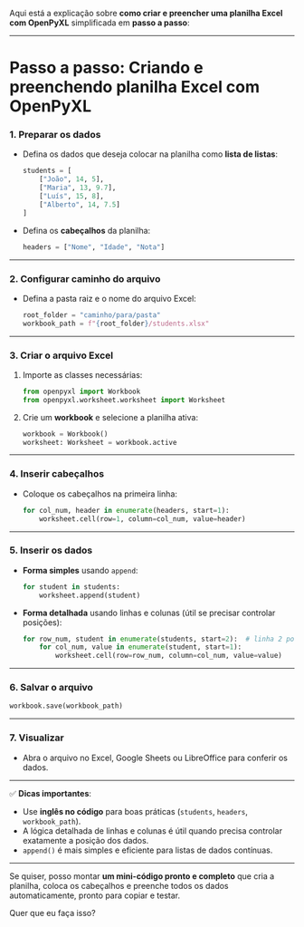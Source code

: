 Aqui está a explicação sobre **como criar e preencher uma planilha Excel com OpenPyXL** simplificada em **passo a passo**:

---

# Passo a passo: Criando e preenchendo planilha Excel com OpenPyXL

### 1. Preparar os dados

* Defina os dados que deseja colocar na planilha como **lista de listas**:

  ```python
  students = [
      ["João", 14, 5],
      ["Maria", 13, 9.7],
      ["Luís", 15, 8],
      ["Alberto", 14, 7.5]
  ]
  ```
* Defina os **cabeçalhos** da planilha:

  ```python
  headers = ["Nome", "Idade", "Nota"]
  ```

---

### 2. Configurar caminho do arquivo

* Defina a pasta raiz e o nome do arquivo Excel:

  ```python
  root_folder = "caminho/para/pasta"
  workbook_path = f"{root_folder}/students.xlsx"
  ```

---

### 3. Criar o arquivo Excel

1. Importe as classes necessárias:

   ```python
   from openpyxl import Workbook
   from openpyxl.worksheet.worksheet import Worksheet
   ```
2. Crie um **workbook** e selecione a planilha ativa:

   ```python
   workbook = Workbook()
   worksheet: Worksheet = workbook.active
   ```

---

### 4. Inserir cabeçalhos

* Coloque os cabeçalhos na primeira linha:

  ```python
  for col_num, header in enumerate(headers, start=1):
      worksheet.cell(row=1, column=col_num, value=header)
  ```

---

### 5. Inserir os dados

* **Forma simples** usando `append`:

  ```python
  for student in students:
      worksheet.append(student)
  ```
* **Forma detalhada** usando linhas e colunas (útil se precisar controlar posições):

  ```python
  for row_num, student in enumerate(students, start=2):  # linha 2 porque a 1 é dos cabeçalhos
      for col_num, value in enumerate(student, start=1):
          worksheet.cell(row=row_num, column=col_num, value=value)
  ```

---

### 6. Salvar o arquivo

```python
workbook.save(workbook_path)
```

---

### 7. Visualizar

* Abra o arquivo no Excel, Google Sheets ou LibreOffice para conferir os dados.

---

✅ **Dicas importantes**:

* Use **inglês no código** para boas práticas (`students`, `headers`, `workbook_path`).
* A lógica detalhada de linhas e colunas é útil quando precisa controlar exatamente a posição dos dados.
* `append()` é mais simples e eficiente para listas de dados contínuas.

---

Se quiser, posso montar **um mini-código pronto e completo** que cria a planilha, coloca os cabeçalhos e preenche todos os dados automaticamente, pronto para copiar e testar.

Quer que eu faça isso?
